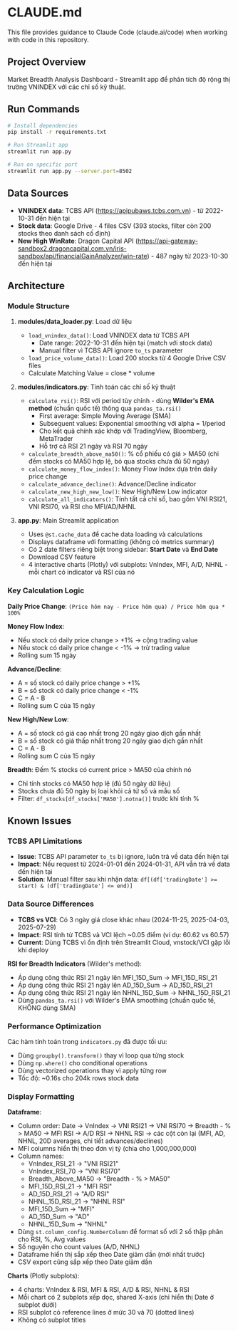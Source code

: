 # CLAUDE.md

This file provides guidance to Claude Code (claude.ai/code) when working with code in this repository.

## Project Overview

Market Breadth Analysis Dashboard - Streamlit app để phân tích độ rộng thị trường VNINDEX với các chỉ số kỹ thuật.

## Run Commands

```bash
# Install dependencies
pip install -r requirements.txt

# Run Streamlit app
streamlit run app.py

# Run on specific port
streamlit run app.py --server.port=8502
```

## Data Sources

- **VNINDEX data**: TCBS API (https://apipubaws.tcbs.com.vn) - từ 2022-10-31 đến hiện tại
- **Stock data**: Google Drive - 4 files CSV (393 stocks, filter còn 200 stocks theo danh sách cố định)
- **New High WinRate**: Dragon Capital API (https://api-gateway-sandbox2.dragoncapital.com.vn/iris-sandbox/api/financialGainAnalyzer/win-rate) - 487 ngày từ 2023-10-30 đến hiện tại

## Architecture

### Module Structure

1. **modules/data_loader.py**: Load dữ liệu
   - `load_vnindex_data()`: Load VNINDEX data từ TCBS API
     - Date range: 2022-10-31 đến hiện tại (match với stock data)
     - Manual filter vì TCBS API ignore `to_ts` parameter
   - `load_price_volume_data()`: Load 200 stocks từ 4 Google Drive CSV files
   - Calculate Matching Value = close * volume

2. **modules/indicators.py**: Tính toán các chỉ số kỹ thuật
   - `calculate_rsi()`: RSI với period tùy chỉnh - dùng **Wilder's EMA method** (chuẩn quốc tế) thông qua `pandas_ta.rsi()`
     - First average: Simple Moving Average (SMA)
     - Subsequent values: Exponential smoothing với alpha = 1/period
     - Cho kết quả chính xác khớp với TradingView, Bloomberg, MetaTrader
     - Hỗ trợ cả RSI 21 ngày và RSI 70 ngày
   - `calculate_breadth_above_ma50()`: % cổ phiếu có giá > MA50 (chỉ đếm stocks có MA50 hợp lệ, bỏ qua stocks chưa đủ 50 ngày)
   - `calculate_money_flow_index()`: Money Flow Index dựa trên daily price change
   - `calculate_advance_decline()`: Advance/Decline indicator
   - `calculate_new_high_new_low()`: New High/New Low indicator
   - `calculate_all_indicators()`: Tính tất cả chỉ số, bao gồm VNI RSI21, VNI RSI70, và RSI cho MFI/AD/NHNL

3. **app.py**: Main Streamlit application
   - Uses `@st.cache_data` để cache data loading và calculations
   - Displays dataframe với formatting (không có metrics summary)
   - Có 2 date filters riêng biệt trong sidebar: **Start Date** và **End Date**
   - Download CSV feature
   - 4 interactive charts (Plotly) với subplots: VnIndex, MFI, A/D, NHNL - mỗi chart có indicator và RSI của nó

### Key Calculation Logic

**Daily Price Change**: `(Price hôm nay - Price hôm qua) / Price hôm qua * 100%`

**Money Flow Index**:
- Nếu stock có daily price change > +1% → cộng trading value
- Nếu stock có daily price change < -1% → trừ trading value
- Rolling sum 15 ngày

**Advance/Decline**:
- A = số stock có daily price change > +1%
- B = số stock có daily price change < -1%
- C = A - B
- Rolling sum C của 15 ngày

**New High/New Low**:
- A = số stock có giá cao nhất trong 20 ngày giao dịch gần nhất
- B = số stock có giá thấp nhất trong 20 ngày giao dịch gần nhất
- C = A - B
- Rolling sum C của 15 ngày

**Breadth**: Đếm % stocks có current price > MA50 của chính nó
- Chỉ tính stocks có MA50 hợp lệ (đủ 50 ngày dữ liệu)
- Stocks chưa đủ 50 ngày bị loại khỏi cả tử số và mẫu số
- Filter: `df_stocks[df_stocks['MA50'].notna()]` trước khi tính %

## Known Issues

### TCBS API Limitations
- **Issue**: TCBS API parameter `to_ts` bị ignore, luôn trả về data đến hiện tại
- **Impact**: Nếu request từ 2024-01-01 đến 2024-01-31, API vẫn trả về data đến hiện tại
- **Solution**: Manual filter sau khi nhận data: `df[(df['tradingDate'] >= start) & (df['tradingDate'] <= end)]`

### Data Source Differences
- **TCBS vs VCI**: Có 3 ngày giá close khác nhau (2024-11-25, 2025-04-03, 2025-07-29)
- **Impact**: RSI tính từ TCBS và VCI lệch ~0.05 điểm (ví dụ: 60.62 vs 60.57)
- **Current**: Dùng TCBS vì ổn định trên Streamlit Cloud, vnstock/VCI gặp lỗi khi deploy

**RSI for Breadth Indicators** (Wilder's method):
- Áp dụng công thức RSI 21 ngày lên MFI_15D_Sum → MFI_15D_RSI_21
- Áp dụng công thức RSI 21 ngày lên AD_15D_Sum → AD_15D_RSI_21
- Áp dụng công thức RSI 21 ngày lên NHNL_15D_Sum → NHNL_15D_RSI_21
- Dùng `pandas_ta.rsi()` với Wilder's EMA smoothing (chuẩn quốc tế, KHÔNG dùng SMA)

### Performance Optimization

Các hàm tính toán trong `indicators.py` đã được tối ưu:
- Dùng `groupby().transform()` thay vì loop qua từng stock
- Dùng `np.where()` cho conditional operations
- Dùng vectorized operations thay vì apply từng row
- Tốc độ: ~0.16s cho 204k rows stock data

### Display Formatting

**Dataframe**:
- Column order: Date → VnIndex → VNI RSI21 → VNI RSI70 → Breadth - % > MA50 → MFI RSI → A/D RSI → NHNL RSI → các cột còn lại (MFI, AD, NHNL, 20D averages, chi tiết advances/declines)
- MFI columns hiển thị theo đơn vị tỷ (chia cho 1,000,000,000)
- Column names:
  - VnIndex_RSI_21 → "VNI RSI21"
  - VnIndex_RSI_70 → "VNI RSI70"
  - Breadth_Above_MA50 → "Breadth - % > MA50"
  - MFI_15D_RSI_21 → "MFI RSI"
  - AD_15D_RSI_21 → "A/D RSI"
  - NHNL_15D_RSI_21 → "NHNL RSI"
  - MFI_15D_Sum → "MFI"
  - AD_15D_Sum → "AD"
  - NHNL_15D_Sum → "NHNL"
- Dùng `st.column_config.NumberColumn` để format số với 2 số thập phân cho RSI, %, Avg values
- Số nguyên cho count values (A/D, NHNL)
- Dataframe hiển thị sắp xếp theo Date giảm dần (mới nhất trước)
- CSV export cũng sắp xếp theo Date giảm dần

**Charts** (Plotly subplots):
- 4 charts: VnIndex & RSI, MFI & RSI, A/D & RSI, NHNL & RSI
- Mỗi chart có 2 subplots xếp dọc, shared X-axis (chỉ hiển thị Date ở subplot dưới)
- RSI subplot có reference lines ở mức 30 và 70 (dotted lines)
- Không có subplot titles
